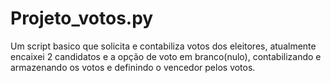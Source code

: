# Projeto_votos.py
 Um script basico que solicita e contabiliza votos dos eleitores, atualmente encaixei 2 candidatos e a opção de voto em branco(nulo), contabilizando e armazenando os votos e definindo o vencedor pelos votos.
